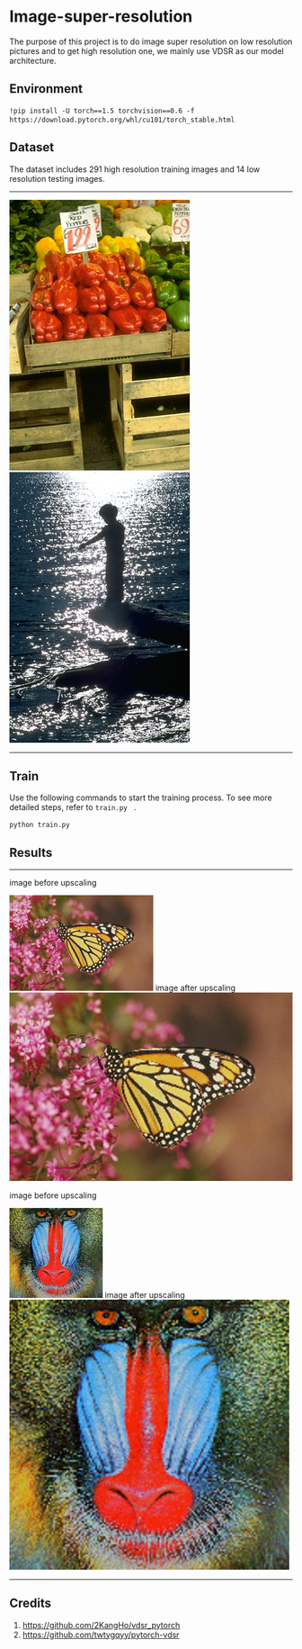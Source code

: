 # Image-super-resolution

The purpose of this project is to do image super resolution on low resolution pictures and to get high resolution one, we mainly use VDSR as our model architecture.
## Environment

 ```
!pip install -U torch==1.5 torchvision==0.6 -f https://download.pytorch.org/whl/cu101/torch_stable.html
  ```
  
## Dataset
The dataset includes 291 high resolution training images and 14 low resolution testing images.

------------------
  <img src="25098.png">
  <img src="26031.png">
  
-------------------


## Train

Use the following commands to start the training process. 
To see more detailed steps, refer to  ```train.py ``` .
```
python train.py
```

## Results
------------------
image before upscaling

<img src="04.png">
image after upscaling

<img src="04_1.png">



image before upscaling

<img src="06.png">
image after upscaling

<img src="06_1.png">


-------------------

## Credits
1) https://github.com/2KangHo/vdsr_pytorch
2) https://github.com/twtygqyy/pytorch-vdsr
